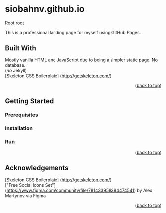 <a id="readme-top"></a>

# siobahnv.github.io
Root root <br>

This is a professional landing page for myself using GitHub Pages. <br>

## Built With
Mostly vanilla HTML and JavaScript due to being a simpler static page. No database.  <br>
(*no* Jekyll) <br>
[Skeleton CSS Boilerplate] (http://getskeleton.com/)  <br>

<p align="right">(<a href="#readme-top">back to top</a>)</p>

## Getting Started
### Prerequisites 
### Installation 
### Run  

<p align="right">(<a href="#readme-top">back to top</a>)</p>

## Acknowledgements
[Skeleton CSS Boilerplate] (http://getskeleton.com/)  <br>
["Free Social Icons Set"] (https://www.figma.com/community/file/781433958384474541) by Alex Martynov via Figma  <br>

<p align="right">(<a href="#readme-top">back to top</a>)</p>